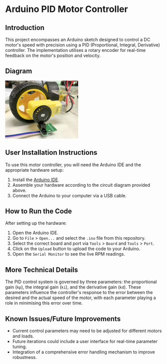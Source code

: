 # Arduino PID Motor Controller

## Introduction

This project encompasses an Arduino sketch designed to control a DC motor's speed with precision using a PID (Proportional, Integral, Derivative) controller. The implementation utilises a rotary encoder for real-time feedback on the motor's position and velocity. 

## Diagram

![PID Control System Diagram](/Source/PID_Control/Pictures/PID.png)


## User Installation Instructions

To use this motor controller, you will need the Arduino IDE and the appropriate hardware setup:

1. Install the [Arduino IDE](https://www.arduino.cc/en/software).
2. Assemble your hardware according to the circuit diagram provided above.
3. Connect the Arduino to your computer via a USB cable.

## How to Run the Code

After setting up the hardware:

1. Open the Arduino IDE.
2. Go to `File` > `Open...` and select the `.ino` file from this repository.
3. Select the correct board and port via `Tools` > `Board` and `Tools` > `Port`.
4. Click on the `Upload` button to upload the code to your Arduino.
5. Open the `Serial Monitor` to see the live RPM readings.

## More Technical Details

The PID control system is governed by three parameters: the proportional gain (`kp`), the integral gain (`ki`), and the derivative gain (`kd`). These parameters influence the controller's response to the error between the desired and the actual speed of the motor, with each parameter playing a role in minimising this error over time.

## Known Issues/Future Improvements

- Current control parameters may need to be adjusted for different motors and loads.
- Future iterations could include a user interface for real-time parameter tuning.
- Integration of a comprehensive error handling mechanism to improve robustness.


